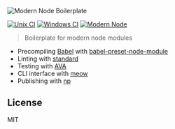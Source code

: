 ![Modern Node Boilerplate](http://i.imgur.com/PqQAqwO.png)

[![Unix CI](https://img.shields.io/travis/sheerun/modern-node/master.svg)](https://travis-ci.org/sheerun/modern-node)
[![Windows CI](https://img.shields.io/appveyor/ci/sheerun/modern-node/master.svg)](https://ci.appveyor.com/project/sheerun/modern-node)
[![Modern Node](https://img.shields.io/badge/modern-node-9BB48F.svg)](https://github.com/sheerun/modern-node)

> Boilerplate for modern node modules

- Precompiling [Babel](https://babeljs.io/) with [babel-preset-node-module](https://www.npmjs.com/package/babel-preset-node-module)
- Linting with [standard](https://github.com/feross/standard)
- Testing with [AVA](https://github.com/avajs/ava)
- CLI interface with  [meow](https://github.com/sindresorhus/meow)
- Publishing with [np](https://github.com/sindresorhus/np)

## License

MIT
